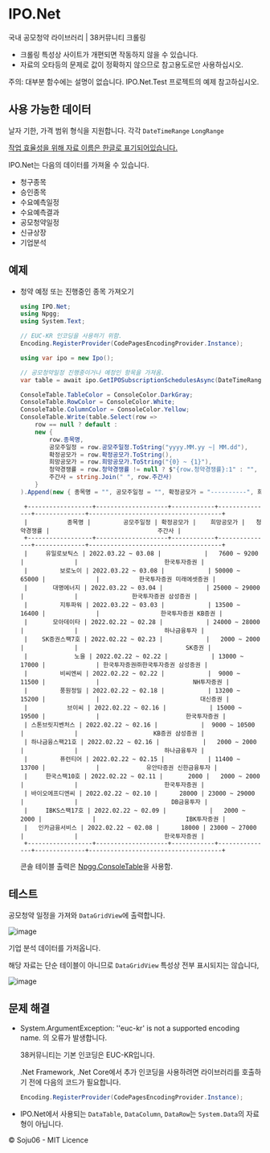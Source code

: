 # IPO.Net

국내 공모청약 라이브러리 | 38커뮤니티 크롤링

- 크롤링 특성상 사이트가 개편되면 작동하지 않을 수 있습니다.
- 자료의 오타등의 문제로 값이 정확하지 않으므로 참고용도로만 사용하십시오.

주의: 대부분 함수에는 설명이 없습니다. IPO.Net.Test 프로젝트의 예제 참고하십시오.



## 사용 가능한 데이터

날자 기한, 가격 범위 형식을 지원합니다. 각각 ``DateTimeRange``  ``LongRange``

<u>작업 효율성을 위해 자료 이름은 한글로 표기되어있습니다.</u> 

IPO.Net는 다음의 데이터를 가져올 수 있습니다.

- 청구종목
- 승인종목
- 수요예측일정
- 수요예측결과
- 공모청약일정
- 신규상장
- 기업분석



## 예제

- 청약 예정 또는 진행중인 종목 가져오기

  ```cs	
  using IPO.Net; 
  using Npgg;
  using System.Text;
  
  // EUC-KR 인코딩을 사용하기 위함.
  Encoding.RegisterProvider(CodePagesEncodingProvider.Instance);
  
  using var ipo = new Ipo();
  
  // 공모청약일정 진행중이거나 예정인 항목을 가져옴.
  var table = await ipo.GetIPOSubscriptionSchedulesAsync(DateTimeRange.BackToEnd(DateTime.Now), false);
  
  ConsoleTable.TableColor = ConsoleColor.DarkGray;
  ConsoleTable.RowColor = ConsoleColor.White;
  ConsoleTable.ColumnColor = ConsoleColor.Yellow;
  ConsoleTable.Write(table.Select(row =>
      row == null ? default :
      new { 
          row.종목명, 
          공모주일정 = row.공모주일정.ToString("yyyy.MM.yy ~| MM.dd"),
          확정공모가 = row.확정공모가.ToString(),
          희망공모가 = row.희망공모가.ToString("{0} ~ {1}"),
          청약경쟁률 = row.청약경쟁률 != null ? $"{row.청약경쟁률}:1" : "",
          주간사 = string.Join(" ", row.주간사) 
      } 
  ).Append(new { 종목명 = "", 공모주일정 = "", 확정공모가 = "----------", 희망공모가 = "", 청약경쟁률 = "------------", 주간사 = "" }));
  ```

  ```
   +------------------+--------------------+------------+---------------+--------------+-------------------------------------+
   |           종목명 |         공모주일정 | 확정공모가 |    희망공모가 |   청약경쟁률 |                              주간사 |
   +------------------+--------------------+------------+---------------+--------------+-------------------------------------+
   |     유일로보틱스 | 2022.03.22 ~ 03.08 |            |   7600 ~ 9200 |              |                        한국투자증권 |
   |         보로노이 | 2022.03.22 ~ 03.08 |            | 50000 ~ 65000 |              |           한국투자증권 미래에셋증권 |
   |       대명에너지 | 2022.03.22 ~ 03.04 |            | 25000 ~ 29000 |              |               한국투자증권 삼성증권 |
   |         지투파워 | 2022.03.22 ~ 03.03 |            | 13500 ~ 16400 |              |                 한국투자증권 KB증권 |
   |       모아데이타 | 2022.02.22 ~ 02.28 |            | 24000 ~ 28000 |              |                        하나금융투자 |
   |    SK증권스팩7호 | 2022.02.22 ~ 02.23 |            |   2000 ~ 2000 |              |                              SK증권 |
   |             노을 | 2022.02.22 ~ 02.22 |            | 13000 ~ 17000 |              | 한국투자증권㈜한국투자증권 삼성증권 |
   |         비씨엔씨 | 2022.02.22 ~ 02.22 |            |  9000 ~ 11500 |              |                          NH투자증권 |
   |         풍원정밀 | 2022.02.22 ~ 02.18 |            | 13200 ~ 15200 |              |                            대신증권 |
   |           브이씨 | 2022.02.22 ~ 02.16 |            | 15000 ~ 19500 |              |                        한국투자증권 |
   | 스톤브릿지벤처스 | 2022.02.22 ~ 02.16 |            |  9000 ~ 10500 |              |                     KB증권 삼성증권 |
   | 하나금융스팩21호 | 2022.02.22 ~ 02.16 |            |   2000 ~ 2000 |              |                        하나금융투자 |
   |         퓨런티어 | 2022.02.22 ~ 02.15 |            | 11400 ~ 13700 |              |             유안타증권 신한금융투자 |
   |     한국스팩10호 | 2022.02.22 ~ 02.11 |       2000 |   2000 ~ 2000 |              |                        한국투자증권 |
   | 바이오에프디엔씨 | 2022.02.22 ~ 02.10 |      28000 | 23000 ~ 29000 |              |                          DB금융투자 |
   |     IBKS스팩17호 | 2022.02.22 ~ 02.09 |            |   2000 ~ 2000 |              |                         IBK투자증권 |
   |   인카금융서비스 | 2022.02.22 ~ 02.08 |      18000 | 23000 ~ 27000 |              |                        한국투자증권 |
   +------------------+--------------------+------------+---------------+--------------+-------------------------------------+
  ```

  콘솔 테이블 출력은 [Npgg.ConsoleTable](https://github.com/Newp/Npgg.ConsoleTable)을 사용함.



## 테스트

공모청약 일정을 가져와 ``DataGridView``에 출력합니다.

![image](https://user-images.githubusercontent.com/34199905/152684081-567a7658-f1ab-4353-ad20-354f5d6472a2.png)



기업 분석 데이터를 가저옵니다.

해당 자료는 단순 테이블이 아니므로 ``DataGridView`` 특성상 전부 표시되지는 않습니다,

![image](https://user-images.githubusercontent.com/34199905/152684269-c5c1ac13-955f-4c89-bce0-c80af7e8640f.png)



## 문제 해결

- System.ArgumentException: ''euc-kr' is not a supported encoding name. 의 오류가 발생합니다.

  38커뮤니티는 기본 인코딩은 EUC-KR입니다.

  .Net Framework, .Net Core에서 추가 인코딩을 사용하려면 라이브러리를 호출하기 전에 다음의 코드가 필요합니다.

  

  ```cs
  Encoding.RegisterProvider(CodePagesEncodingProvider.Instance);
  ```

  



- IPO.Net에서 사용되는 ``DataTable``, ``DataColumn``, ``DataRow``는 ``System.Data``의 자료형이 아닙니다.



©️ Soju06 - MIT Licence